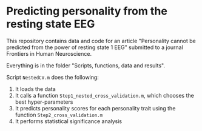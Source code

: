 Predicting personality from the resting state EEG
=================================================

This repository contains data and code for an article "Personality cannot be predicted from the power of resting state 1 EEG" submitted to a journal Frontiers in Human Neuroscience.

Everything is in the folder "Scripts, functions, data and results".

Script `NestedCV.m` does the following:

1. It loads the data
2. It calls a function `Step1_nested_cross_validation.m`, which chooses the best hyper-parameters
3. It predicts personality scores for each personality trait using the function `Step2_cross_validation.m`
4. It performs statistical significance analysis
